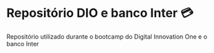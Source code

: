 # Repositório DIO e banco Inter :credit_card:
Repositório utilizado durante o bootcamp do Digital Innovation One e o banco Inter